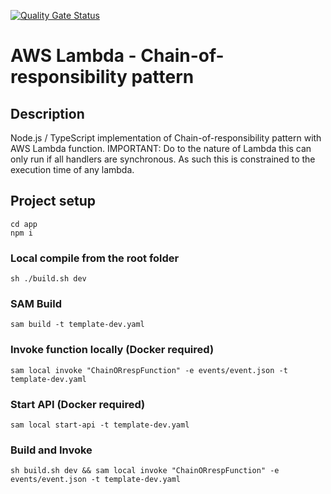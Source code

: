 [![Quality Gate Status](https://sonarcloud.io/api/project_badges/measure?project=ksharlandjiev_typescript-lambda-chain-of-responibility&metric=alert_status)](https://sonarcloud.io/dashboard?id=ksharlandjiev_typescript-lambda-chain-of-responibility)

# AWS Lambda - Chain-of-responsibility pattern
## Description
Node.js / TypeScript implementation of Chain-of-responsibility pattern with AWS Lambda function.
IMPORTANT: 
Do to the nature of Lambda this can only run if all handlers are synchronous. 
As such this is constrained to the execution time of any lambda. 

## Project setup
```
cd app
npm i
```

### Local compile from the root folder
```
sh ./build.sh dev
```

### SAM Build
```
sam build -t template-dev.yaml
```

### Invoke function locally (Docker required)
```
sam local invoke "ChainORrespFunction" -e events/event.json -t template-dev.yaml
```

### Start API (Docker required)
```
sam local start-api -t template-dev.yaml
```

### Build and Invoke
```
sh build.sh dev && sam local invoke "ChainORrespFunction" -e events/event.json -t template-dev.yaml
```
